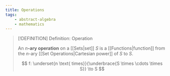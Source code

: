 ```yaml
---
title: Operations
tags:
    - abstract-algebra
    - mathematics
---
```


>[!DEFINITION] Definition: Operation
>
>An $n$**-ary operation** on a [[Sets|set]] $S$ is a [[Functions|function]] from the $n$-ary [[Set Operations|Cartesian power]] of $S$ to $S$.
>
>$$
>f: \underset{n \text{ times}}{\underbrace{S \times \cdots \times S}} \to S
>$$
>